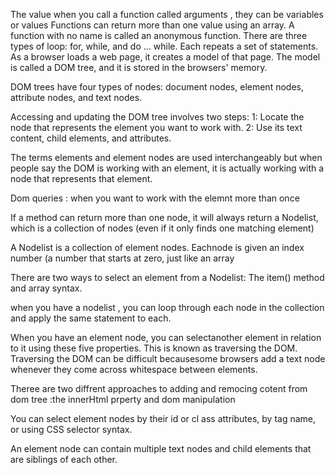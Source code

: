The value when you call a function called arguments , they can be variables or values 
Functions can return more than one value using an array. 
A function with no name is called an anonymous
function. 
There are three types of loop: for, while, and do ... while. Each repeats a set of statements. 
As a browser loads a web page, it creates a model of that page.
The model is called a DOM tree, and it is stored in the browsers' memory.

DOM trees have four types of nodes: document nodes,
element nodes, attribute nodes, and text nodes. 


Accessing and updating the DOM tree involves two steps:
1: Locate the node that represents the element you want to work with.
2: Use its text content, child elements, and attributes. 

The terms elements and element nodes are used interchangeably
but when people say the DOM is working with an element,
it is actually working with a node that represents that element. 

Dom queries : when you want to work with the elemnt more than once 

If a method can return more than one node, it will always return a Nodelist, which is a collection of nodes (even if it only finds one matching element)

A Nodelist is a collection of element nodes. Eachnode is given an index number (a number that starts at zero, just like an array

There are two ways to select an element from a Nodelist:
The item() method and array syntax. 

when you have a nodelist , you can loop through  each node in the collection and apply the same statement to each.

When you have an element node, you can selectanother element in relation to it using these five properties. This is known as traversing the DOM. 
Traversing the DOM can be difficult becausesome browsers add a text node whenever they come across whitespace between elements. 

Theree are two diffrent approaches to adding and remocing cotent from dom tree :the innerHtml prperty and dom manipulation 

You can select element nodes by their id or cl ass attributes, by tag name, or using CSS selector syntax. 

An element node can contain multiple text nodes and child elements that are siblings of each other. 
